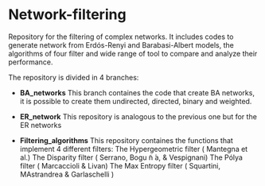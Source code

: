 # Network-filtering
Repository for the filtering of complex networks. It includes codes to generate network from Erdós-Renyi and Barabasi-Albert models, the algorithms of four filter and wide range of tool to compare and analyze their performance. 

The repository is divided in 4 branches: 

- **BA_networks**
This branch containes the code that create BA networks, it is possible to create them undirected, directed, binary and weighted.

- **ER_network**
This repository is analogous to the previous one but for the ER networks

- **Filtering_algorithms**
This repository containes the functions that implement 4 different filters: 
The Hypergeometric filter ( Mantegna et al.)
The Disparity filter ( Serrano, Bogu ̃n ́a, & Vespignani)
The Pólya filter ( Marcaccioli & Livan)
The Max Entropy filter ( Squartini, MAstrandrea & Garlaschelli )
